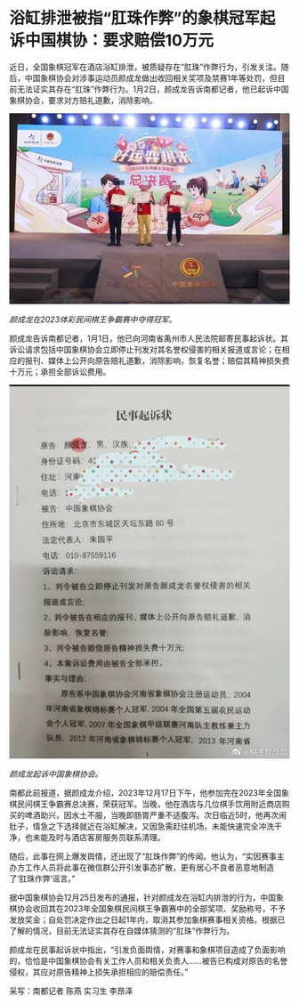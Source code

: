 # 浴缸排泄被指“肛珠作弊”的象棋冠军起诉中国棋协：要求赔偿10万元

近日，全国象棋冠军在酒店浴缸排泄，被质疑存在“肛珠”作弊行为，引发关注。随后，中国象棋协会对涉事运动员颜成龙做出收回相关奖项及禁赛1年等处罚，但目前无法证实其存在“肛珠”作弊行为。1月2日，颜成龙告诉南都记者，他已起诉中国象棋协会，要求对方赔礼道歉，消除影响。

![fa2c333c5f8a17088f8f987a01d6a0f3.jpg](https://raw.githubusercontent.com/qqhsx/qqnews_image/main/2024/01/02/浴缸排泄被指“肛珠作弊”的象棋冠军起诉中国棋协：要求赔偿10万元/fa2c333c5f8a17088f8f987a01d6a0f3.jpg)

 _颜成龙在2023体彩民间棋王争霸赛中夺得冠军。_

颜成龙告诉南都记者，1月1日，他已向河南省禹州市人民法院邮寄民事起诉状。其诉讼请求包括中国象棋协会立即停止刊发对其名誉权侵害的相关报道或言论；在相应的报刊、媒体上公开向原告赔礼道歉，消除影响，恢复名誉；赔偿其精神损失费十万元；承担全部诉讼费用。

![b3d758d210a4629992b0c56c1eb4ad84.jpg](https://raw.githubusercontent.com/qqhsx/qqnews_image/main/2024/01/02/浴缸排泄被指“肛珠作弊”的象棋冠军起诉中国棋协：要求赔偿10万元/b3d758d210a4629992b0c56c1eb4ad84.jpg)

_颜成龙起诉中国象棋协会。_

南都此前报道，据颜成龙介绍，2023年12月17日下午，他参加完在2023年全国象棋民间棋王争霸赛总决赛，荣获冠军。当晚，他在酒店与几位棋手饮用附近商店购买的啤酒助兴，因水土不服，当晚即肠胃严重不适腹泻。次日临近5时，他再次闹肚子，情急之下选择就近在浴缸解决，又因急需赶往机场，未能快速完全冲洗干净，也未能及时与酒店客房服务员联系清理。

随后，此事在网上爆发舆情，还出现了“肛珠作弊”的传闻。他认为，“实因赛事主办方工作人员将此事在微信群公开引发事态扩散，更有居心不良者恶意地制造了‘肛珠作弊’谣言。”

据中国象棋协会12月25日发布的通报，针对颜成龙在浴缸内排泄的行为，中国象棋协会收回其在2023年全国象棋民间棋王争霸赛中的全部奖项、奖励称号，不予发放奖金；自处罚决定作出之日起1年内，取消其参加象棋赛事相关资格。根据已了解的情况，目前无法证实其存在自媒体猜测的“肛珠”作弊行为。

颜成龙在民事起诉状中指出，“引发负面舆情，对赛事和象棋项目造成了负面影响的，恰恰是中国象棋协会有关工作人员和相关负责人……被告已构成对原告的名誉侵权，其应对原告精神上损失承担相应的赔偿责任。”

采写：南都记者 陈燕 实习生 李昂泽

